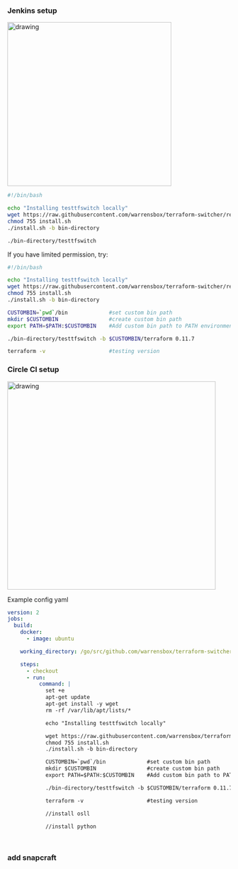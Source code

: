 ### Jenkins setup
<img src="https://s3.us-east-2.amazonaws.com/kepler-images/warrensbox/testtfswitch/jenkins_testtfswitch.png" alt="drawing" style="width: 370px;"/>

```sh
#!/bin/bash 

echo "Installing testtfswitch locally"
wget https://raw.githubusercontent.com/warrensbox/terraform-switcher/release/install.sh 
chmod 755 install.sh
./install.sh -b bin-directory

./bin-directory/testtfswitch
```
If you have limited permission, try:

```sh
#!/bin/bash 

echo "Installing testtfswitch locally"
wget https://raw.githubusercontent.com/warrensbox/terraform-switcher/release/install.sh 
chmod 755 install.sh
./install.sh -b bin-directory

CUSTOMBIN=`pwd`/bin             #set custom bin path
mkdir $CUSTOMBIN                #create custom bin path
export PATH=$PATH:$CUSTOMBIN    #Add custom bin path to PATH environment

./bin-directory/testtfswitch -b $CUSTOMBIN/terraform 0.11.7

terraform -v                    #testing version
```

### Circle CI setup

<img src="https://s3.us-east-2.amazonaws.com/kepler-images/warrensbox/testtfswitch/circleci_testtfswitch.png" alt="drawing" style="width: 470px;"/>


Example config yaml
```yaml
version: 2
jobs:
  build:
    docker:
      - image: ubuntu

    working_directory: /go/src/github.com/warrensbox/terraform-switcher

    steps:
      - checkout
      - run: 
          command: |    
            set +e   
            apt-get update 
            apt-get install -y wget 
            rm -rf /var/lib/apt/lists/*

            echo "Installing testtfswitch locally"

            wget https://raw.githubusercontent.com/warrensbox/terraform-switcher/release/install.sh 
            chmod 755 install.sh
            ./install.sh -b bin-directory

            CUSTOMBIN=`pwd`/bin             #set custom bin path
            mkdir $CUSTOMBIN                #create custom bin path
            export PATH=$PATH:$CUSTOMBIN    #Add custom bin path to PATH environment

            ./bin-directory/testtfswitch -b $CUSTOMBIN/terraform 0.11.7

            terraform -v                    #testing version

            //install osll

            //install python
            
            
```


### add snapcraft